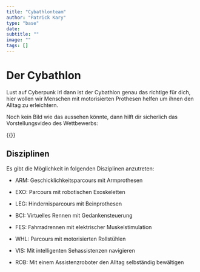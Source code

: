 ```yaml
---
title: "Cybathlonteam"
author: "Patrick Kary"
type: "base"
date: 
subtitle: ""
image: ""
tags: []
---
```


# Der Cybathlon

Lust auf Cyberpunk irl dann ist der Cybathlon genau das richtige für dich, hier wollen wir Menschen mit motorisierten Prothesen helfen um ihnen den Alltag zu erleichtern.

Noch kein Bild wie das aussehen könnte, dann hilft dir sicherlich das Vorstellungsvideo des Wettbewerbs:

{{<youtube b5ILl7gT4X8>}}


## Disziplinen 

Es gibt die Möglichkeit in folgenden Disziplinen anzutreten:

- ARM:    Geschicklichkeitsparcours mit Armprothesen

- EXO:    Parcours mit robotischen Exoskeletten

- LEG:    Hindernisparcours mit Beinprothesen

- BCI:    Virtuelles Rennen mit Gedankensteuerung

- FES:    Fahrradrennen mit elektrischer Muskelstimulation

- WHL:    Parcours mit motorisierten Rollstühlen

- VIS:    Mit intelligenten Sehassistenzen navigieren

- ROB:    Mit einem Assistenzroboter den Alltag selbständig bewältigen